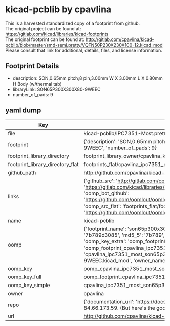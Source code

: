 # kicad-pcblib by cpavlina  
This is a harvested standardized copy of a footprint from github.  
The original project can be found at:  
https://gitlab.com/kicad/libraries/kicad-footprints  
The original footprint can be found at:
http://gitlab.com/cpavlina/kicad-pcblib/blob/master/smd-semi.pretty/VQFN50P230X230X100-12.kicad_mod
Please consult that link for additional, details, files, and license information.  
## Footprint Details
* description: SON,0.65mm pitch;8 pin,3.00mm W X 3.00mm L X 0.80mm H Body (w/thermal tab)  
* libraryLink: SON65P300X300X80-9WEEC  
* number_of_pads: 9  
## yaml dump  
| Key | Value |  
| --- | --- |  
| file | kicad-pcblib/IPC7351-Most.pretty/SON65P300X300X80-9WEEC.kicad_mod |  
| footprint | {'description': 'SON,0.65mm pitch;8 pin,3.00mm W X 3.00mm L X 0.80mm H Body (w/thermal tab)', 'libraryLink': 'SON65P300X300X80-9WEEC', 'number_of_pads': 9} |  
| footprint_library_directory | footprint_library_owner/cpavlina_kicad-pcblib |  
| footprint_library_directory_flat | footprints_flat/cpavlina_ipc7351_most_son65p300x300x80_9weec/working |  
| github_path | http://github.com/cpavlina/kicad-pcblib/blob/master/IPC7351-Most.pretty/SON65P300X300X80-9WEEC.kicad_mod |  
| links | {'github_src': 'http://gitlab.com/cpavlina/kicad-pcblib/blob/master/smd-semi.pretty/VQFN50P230X230X100-12.kicad_mod', 'github_src_repo': 'https://gitlab.com/kicad/libraries/kicad-footprints', 'oomp_bot': 'footprints/cpavlina_ipc7351_most_son65p300x300x80_9weec/working', 'oomp_bot_github': 'https://github.com/oomlout/oomlout_oomp_footprint_bot/tree/main/footprints/cpavlina_ipc7351_most_son65p300x300x80_9weec/working', 'oomp_src_flat': 'footprints_flat/footprints_flat/cpavlina_ipc7351_most_son65p300x300x80_9weec/working', 'oomp_src_flat_github': 'https://github.com/oomlout/oomlout_oomp_footprint_src/tree/main/footprints_flat/cpavlina_ipc7351_most_son65p300x300x80_9weec/working'} |  
| name | kicad-pcblib |  
| oomp | {'footprint_name': 'son65p300x300x80_9weec', 'library_name': 'ipc7351_most', 'md5': '7b789d308556c5b9f8dc9c95fb312702', 'md5_10': '7b789d3085', 'md5_5': '7b789', 'md5_6': '7b789d', 'oomp_key': 'oomp_cpavlina_ipc7351_most_son65p300x300x80_9weec', 'oomp_key_extra': 'oomp_footprint_cpavlina_ipc7351_most_son65p300x300x80_9weec', 'oomp_key_full': 'oomp_footprint_cpavlina_ipc7351_most_son65p300x300x80_9weec_7b789d', 'oomp_key_simple': 'cpavlina_ipc7351_most_son65p300x300x80_9weec', 'original_filename': 'kicad-pcblib/IPC7351-Most.pretty/SON65P300X300X80-9WEEC.kicad_mod', 'owner_name': 'cpavlina'} |  
| oomp_key | oomp_cpavlina_ipc7351_most_son65p300x300x80_9weec |  
| oomp_key_full | oomp_footprint_cpavlina_ipc7351_most_son65p300x300x80_9weec |  
| oomp_key_simple | cpavlina_ipc7351_most_son65p300x300x80_9weec |  
| owner | cpavlina |  
| repo | {'documentation_url': 'https://docs.github.com/rest/overview/resources-in-the-rest-api#rate-limiting', 'message': "API rate limit exceeded for 84.66.173.59. (But here's the good news: Authenticated requests get a higher rate limit. Check out the documentation for more details.)"} |  
| url | http://github.com/cpavlina/kicad-pcblib |  

